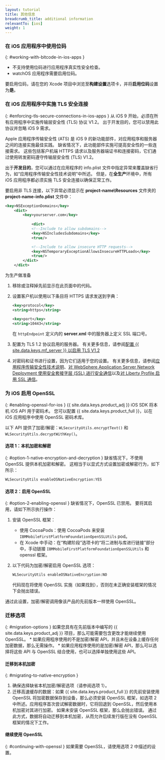 ```yaml
---
layout: tutorial
title: 其他信息
breadcrumb_title: additional information
relevantTo: [ios]
weight: 1
---
```

<!-- NLS_CHARSET=UTF-8 -->
### 在 iOS 应用程序中使用位码
{: #working-with-bitcode-in-ios-apps }
* 不支持使用位码进行应用程序真实性安全检查。
* watchOS 应用程序需要启用位码。

要启用位码，请在您的 Xcode 项目中浏览至**构建设置**选项卡，并将**启用位码**设置为**是**。

### 在 iOS 应用程序中实施 TLS 安全连接
{: #enforcing-tls-secure-connections-in-ios-apps }
从 iOS 9 开始，必须在所有应用程序中实施传输层安全性 (TLS) 协议 V1.2。 出于开发目的，您可以禁用此协议并忽略 iOS 9 需求。

Apple 应用程序传输安全性 (ATS) 是 iOS 9 的新功能部件，对应用程序和服务器之间的连接实施最佳实践。 缺省情况下，此功能部件实施可提高安全性的一些连接需求。 这些包括客户机端 HTTPS 请求以及服务器端证书和连接密码，它们通过使用转发密码遵守传输层安全性 (TLS) V1.2。

出于**开发目的**，您可以通过在应用程序的 info.plist 文件中指定异常来覆盖缺省行为，如“应用程序传输安全性技术说明”中所述。 但是，在**全生产**环境中，所有 iOS 应用程序都必须实施 TLS 安全连接以确保正常工作。

要启用非 TLS 连接，以下异常必须显示在 **project-name\Resources** 文件夹的 **project-name-info.plist** 文件中：

```xml
<key>NSExceptionDomains</key>
    <dict>
        <key>yourserver.com</key>
    
            <dict>
            <!--Include to allow subdomains-->
            <key>NSIncludesSubdomains</key>
            <true/>

            <!--Include to allow insecure HTTP requests-->
            <key>NSTemporaryExceptionAllowsInsecureHTTPLoads</key>
            <true/>
        </dict>
    </dict>
```

为生产做准备

1. 移除或注释掉先前显示在此页面中的代码。  
2. 设置客户机以使用以下条目将 HTTPS 请求发送到字典：  

   ```xml
   <key>protocol</key>
   <string>https</string>

   <key>port</key>
   <string>10443</string>
   ```
   
   在 `httpEndpoint` 定义内的 **server.xml** 中的服务器上定义 SSL 端口号。
    
3. 配置为 TLS 1.2 协议启用的服务器。 有关更多信息，请参阅[配置 {{ site.data.keys.mf_server }} 以启用 TLS V1.2](http://www-01.ibm.com/support/docview.wss?uid=swg21965659)
4. 对密码和证书进行设置，因为它们适用于您的设置。 有关更多信息，请参阅[应用程序传输安全性技术说明](https://developer.apple.com/library/prerelease/ios/technotes/App-Transport-Security-Technote/)、[对 WebSphere Application Server Network Deployment 使用安全套接字层 (SSL) 进行安全通信](http://www-01.ibm.com/support/knowledgecenter/SSAW57_8.5.5/com.ibm.websphere.nd.doc/ae/csec_sslsecurecom.html?cp=SSAW57_8.5.5%2F1-8-2-33-4-0&lang=en)以及[对 Liberty Profile 启用 SSL 通信](http://www-01.ibm.com/support/knowledgecenter/SSAW57_8.5.5/com.ibm.websphere.wlp.nd.doc/ae/twlp_sec_ssl.html?cp=SSAW57_8.5.5%2F1-3-11-0-4-1-0)。

### 为 iOS 启用 OpenSSL
{: #enabling-openssl-for-ios }
{{ site.data.keys.product_adj }} iOS SDK 将本机 iOS API 用于密码术。 您可以配置 {{ site.data.keys.product_full }}，以在 iOS 应用程序中使用 OpenSSL 密码术库。

以下 API 提供了加密/解密：`WLSecurityUtils.encryptText()` 和 `WLSecurityUtils.decryptWithKey()`。

#### 选项 1：本机加密和解密
{: #option-1-native-encryption-and-decryption }
缺省情况下，不使用 OpenSSL 提供本机加密和解密。 这相当于以显式方式设置加密或解密行为，如下所示：

```xml
WLSecurityUtils enableOSNativeEncryption:YES
```

#### 选项 2：启用 OpenSSL
{: #option-2-enabling-openssl }
缺省情况下，OpenSSL 已禁用。 要将其启用，请如下所示执行操作：

1. 安装 OpenSSL 框架：
    * 使用 CocoaPods：使用 CocoaPods 来安装 `IBMMobileFirstPlatformFoundationOpenSSLUtils` pod。
    * 在 Xcode 中手动：在“构建阶段”选项卡的“将二进制与库进行链接”部分中，手动链接 `IBMMobileFirstPlatformFoundationOpenSSLUtils` 和 openssl 框架。
2. 以下代码为加密/解密启用 OpenSSL 选项：

   ```xml
   WLSecurityUtils enableOSNativeEncryption:NO
   ```
    
   代码现在将使用 OpenSSL 实施（如果找到），否则在未正确安装框架的情况下会抛出错误。

通过此设置，加密/解密调用像该产品的先前版本一样使用 OpenSSL。

### 迁移选项
{: #migration-options }
如果您具有在先前版本中编写的 {{ site.data.keys.product_adj }} 项目，那么可能需要包含更改才能继续使用 OpenSSL。
    * 如果应用程序使用的不是加密/解密 API，并且未在设备上缓存任何加密数据，那么无需操作。
    * 如果应用程序使用的是加密/解密 API，那么可以选择将这些 API 与 OpenSSL 结合使用，也可以选择单独使用这些 API。

#### 迁移到本机加密
{: #migrating-to-native-encryption }
1. 确保选择缺省本机加密/解密选项（请参阅选项 1）。
2. 迁移高速缓存的数据：如果 {{ site.data.keys.product_full }} 的先前安装使用 OpenSSL 将加密数据保存到设备，那么必须安装 OpenSSL 框架，如选项 2 中所述。应用程序首次尝试解密数据时，它将回退到 OpenSSL，然后使用本机加密对其进行加密。 如果未安装 OpenSSL 框架，那么会抛出错误。 通过此方式，数据将自动迁移到本机加密，从而允许后续发行版在没有 OpenSSL 框架的情况下工作。

#### 继续使用 OpenSSL
{: #continuing-with-openssl }
如果需要 OpenSSL，请使用选项 2 中描述的设置。
